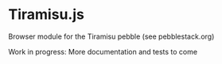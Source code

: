 # Tiramisu.js
Browser module for the Tiramisu pebble (see pebblestack.org)

Work in progress: More documentation and tests to come

